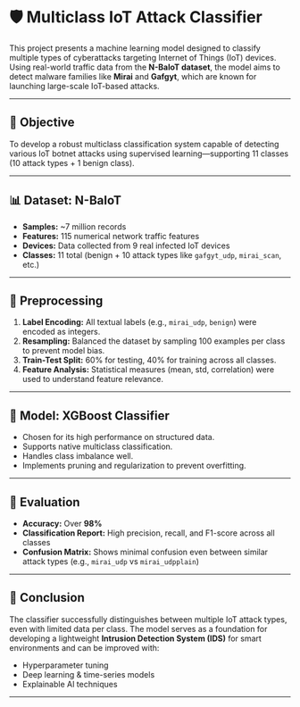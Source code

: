 # 🛡️ Multiclass IoT Attack Classifier

This project presents a machine learning model designed to classify multiple types of cyberattacks targeting Internet of Things (IoT) devices. Using real-world traffic data from the **N-BaIoT dataset**, the model aims to detect malware families like **Mirai** and **Gafgyt**, which are known for launching large-scale IoT-based attacks.

---

## 🎯 Objective

To develop a robust multiclass classification system capable of detecting various IoT botnet attacks using supervised learning—supporting 11 classes (10 attack types + 1 benign class).

---

## 📊 Dataset: N-BaIoT

- **Samples:** ~7 million records  
- **Features:** 115 numerical network traffic features  
- **Devices:** Data collected from 9 real infected IoT devices  
- **Classes:** 11 total (benign + 10 attack types like `gafgyt_udp`, `mirai_scan`, etc.)

---

## 🔧 Preprocessing

1. **Label Encoding:** All textual labels (e.g., `mirai_udp`, `benign`) were encoded as integers.
2. **Resampling:** Balanced the dataset by sampling 100 examples per class to prevent model bias.
3. **Train-Test Split:** 60% for testing, 40% for training across all classes.
4. **Feature Analysis:** Statistical measures (mean, std, correlation) were used to understand feature relevance.

---

## 🤖 Model: XGBoost Classifier

- Chosen for its high performance on structured data.
- Supports native multiclass classification.
- Handles class imbalance well.
- Implements pruning and regularization to prevent overfitting.

---

## 🧪 Evaluation

- **Accuracy:** Over **98%**  
- **Classification Report:** High precision, recall, and F1-score across all classes  
- **Confusion Matrix:** Shows minimal confusion even between similar attack types (e.g., `mirai_udp` vs `mirai_udpplain`)

---

## 📌 Conclusion

The classifier successfully distinguishes between multiple IoT attack types, even with limited data per class. The model serves as a foundation for developing a lightweight **Intrusion Detection System (IDS)** for smart environments and can be improved with:

- Hyperparameter tuning  
- Deep learning & time-series models  
- Explainable AI techniques

---

